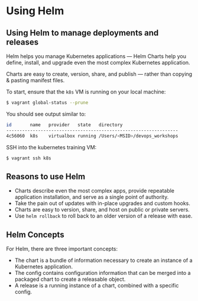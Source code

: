 # Using Helm

## Using Helm to manage deployments and releases
Helm helps you manage Kubernetes applications — Helm Charts help you define, install, and upgrade even the most complex Kubernetes application.

Charts are easy to create, version, share, and publish — rather than copying & pasting manifest files.

To start, ensure that the `k8s` VM is running on your local machine:
```bash
$ vagrant global-status --prune
```
You should see output similar to:
```sh
id       name   provider   state   directory
-----------------------------------------------------------------
4c56060  k8s    virtualbox running /Users/<MSID>/devops_workshops
```

SSH into the kubernetes training VM:

```sh
$ vagrant ssh k8s
```

## Reasons to use Helm
- Charts describe even the most complex apps, provide repeatable application installation, and serve as a single point of authority.
- Take the pain out of updates with in-place upgrades and custom hooks.
- Charts are easy to version, share, and host on public or private servers.
- Use `helm rollback` to roll back to an older version of a release with ease.


## Helm Concepts
For Helm, there are three important concepts:

- The chart is a bundle of information necessary to create an instance of a Kubernetes application.
- The config contains configuration information that can be merged into a packaged chart to create a releasable object.
- A release is a running instance of a chart, combined with a specific config.


